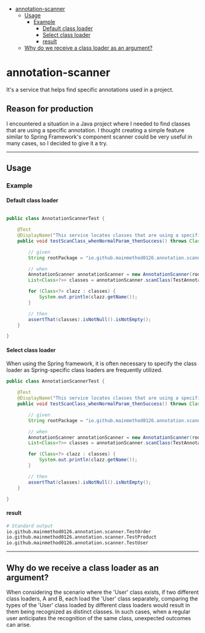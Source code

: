 <!-- TOC -->

- [annotation-scanner](#annotation-scanner)
  - [Usage](#usage)
    - [Example](#example)
      - [Default class loader](#default-class-loader)
      - [Select class loader](#select-class-loader)
      - [result](#result)
  - [Why do we receive a class loader as an argument?](#why-do-we-receive-a-class-loader-as-an-argument)

<!-- /TOC -->
<!-- /TOC -->
<!-- /TOC -->
# annotation-scanner

It's a service that helps find specific annotations used in a project.


## Reason for production

I encountered a situation in a Java project where I needed to find classes that are using a specific annotation. I thought creating a simple feature similar to Spring Framework's component scanner could be very useful in many cases, so I decided to give it a try.


---

## Usage

### Example

#### Default class loader

```java

public class AnnotationScannerTest {

    @Test
    @DisplayName("This service locates classes that are using a specific annotation within the given package and its subpackages.")
    public void testScanClass_whenNormalParam_thenSuccess() throws ClassNotFoundException {

        // given
        String rootPackage = "io.github.mainmethod0126.annotation.scanner";

        // when
        AnnotationScanner annotationScanner = new AnnotationScanner(rootPackage);
        List<Class<?>> classes = annotationScanner.scanClass(TestAnnotation.class);

        for (Class<?> clazz : classes) {
            System.out.println(clazz.getName());
        }

        // then
        assertThat(classes).isNotNull().isNotEmpty();
    }

}

```

#### Select class loader

When using the Spring framework, it is often necessary to specify the class loader as Spring-specific class loaders are frequently utilized.

```java
public class AnnotationScannerTest {

    @Test
    @DisplayName("This service locates classes that are using a specific annotation within the given package and its subpackages.")
    public void testScanClass_whenNormalParam_thenSuccess() throws ClassNotFoundException {

        // given
        String rootPackage = "io.github.mainmethod0126.annotation.scanner";

        // when
        AnnotationScanner annotationScanner = new AnnotationScanner(rootPackage);
        List<Class<?>> classes = annotationScanner.scanClass(TestAnnotation.class, this.getClass().getClassLoader());

        for (Class<?> clazz : classes) {
            System.out.println(clazz.getName());
        }

        // then
        assertThat(classes).isNotNull().isNotEmpty();
    }

}

```

#### result

```bash
# Standard output
io.github.mainmethod0126.annotation.scanner.TestOrder
io.github.mainmethod0126.annotation.scanner.TestProduct
io.github.mainmethod0126.annotation.scanner.TestUser
```

---

## Why do we receive a class loader as an argument?

When considering the scenario where the 'User' class exists, if two different class loaders, A and B, each load the 'User' class separately, comparing the types of the 'User' class loaded by different class loaders would result in them being recognized as distinct classes. In such cases, when a regular user anticipates the recognition of the same class, unexpected outcomes can arise.

